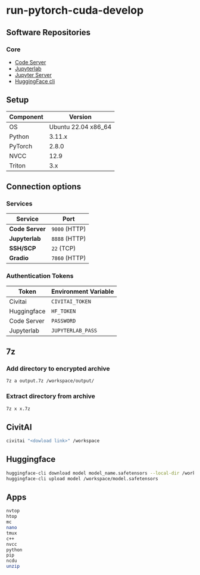 # run-pytorch-cuda-develop

## Software Repositories  

### Core  

- [Code Server](https://github.com/coder/code-server)
- [Jupyterlab](https://jupyter.org)
- [Jupyter Server](https://jupyter-server.readthedocs.io/en/latest/index.html)
- [HuggingFace cli](https://huggingface.co/docs/huggingface_hub/guides/cli)

## Setup

| Component | Version             |
|-----------|---------------------|
| OS        | Ubuntu 22.04 x86_64 |
| Python    | 3.11.x              |
| PyTorch   | 2.8.0               |
| NVCC      | 12.9                |
| Triton    | 3.x                 |


## Connection options 

### Services

| Service         | Port          |
|-----------------|---------------| 
| **Code Server** | `9000` (HTTP) |
| **Jupyterlab**  | `8888` (HTTP) |
| **SSH/SCP**     | `22`   (TCP)  |
| **Gradio**      | `7860` (HTTP) |

### Authentication Tokens 

| Token        | Environment Variable |
|--------------|----------------------|
| Civitai      | `CIVITAI_TOKEN`      |
| Huggingface  | `HF_TOKEN`           |
| Code Server  | `PASSWORD`           |
| Jupyterlab   | `JUPYTERLAB_PASS`    |

## 7z

### Add directory to encrypted archive

```bash
7z a output.7z /workspace/output/
```

### Extract directory from archive

```bash
7z x x.7z
```

## CivitAI

```bash
civitai "<dowload link>" /workspace
```

## Huggingface  

```bash
huggingface-cli download model model_name.safetensors --local-dir /workspace
huggingface-cli upload model /workspace/model.safetensors
```

## Apps

```bash
nvtop
htop
mc
nano
tmux
c++
nvcc
python
pip
ncdu
unzip
```
